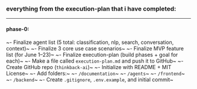 ### everything from the execution-plan that i have completed:
---
#### **phase-0:**
~- Finalize agent list (5 total: classification, nlp, search, conversation, context)~
~- Finalize 3 core use case scenarios~
~- Finalize MVP feature list (for June 1–23)~
~- Finalize execution-plan (build phases + goal for each)~
~- Make a file called `execution-plan.md` and push it to GitHub~
~- Create GitHub repo (`thinkback-ai`)~
~- Initialize with README + MIT License~
~- Add folders:~
  ~- `/documentation`~
  ~- `/agents`~
  ~- `/frontend`~
  ~- `/backend`~
~- Create `.gitignore`, `.env.example`, and initial commit~